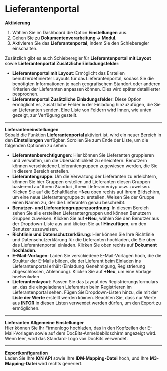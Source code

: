 # Lieferantenportal

**Aktivierung**

1. Wählen Sie im Dashboard die Option **Einstellungen** aus.
2. Gehen Sie zu **Dokumentenverarbeitung → Modul**.
3. Aktivieren Sie das **Lieferantenportal**, indem Sie den Schieberegler einschalten.

Zusätzlich gibt es auch Schieberegler für **Lieferantenportal mit Layout** sowie **Lieferantenportal Zusätzliche Einladungsfelder**:

* **Lieferantenportal mit Layout**: Ermöglicht das Erstellen benutzerdefinierter Layouts für das Lieferantenportal, sodass Sie die benötigten Informationen je nach geografischem Standort oder anderen Kriterien der Lieferanten anpassen können. Dies wird später detaillierter besprochen.
* **Lieferantenportal Zusätzliche Einladungsfelder**: Diese Option ermöglicht es, zusätzliche Felder in der Einladung hinzuzufügen, die Sie an Lieferanten senden. Eine Liste von Feldern wird Ihnen, wie unten gezeigt, zur Verfügung gestellt.

***

**Lieferanteneinstellungen**\
Sobald die Funktion **Lieferantenportal** aktiviert ist, wird ein neuer Bereich in den **Einstellungen** verfügbar. Scrollen Sie zum Ende der Liste, um die folgenden Optionen zu sehen:

* **Lieferantenberechtigungen**: Hier können Sie Lieferanten gruppieren und verwalten, um die Übersichtlichkeit zu erleichtern. Benutzern können verschiedene Lieferantengruppen zugewiesen werden, die Sie in diesem Bereich erstellen.
* **Lieferantengruppe**: Um die Verwaltung der Lieferanten zu erleichtern, können Sie hier Gruppen erstellen und Lieferanten diesen Gruppen basierend auf ihrem Standort, ihrem Lieferantentyp usw. zuweisen. Klicken Sie auf die Schaltfläche **+Neu** oben rechts auf Ihrem Bildschirm, um eine neue Lieferantengruppe zu erstellen. Weisen Sie der Gruppe einen Namen zu, der die Lieferanten genau beschreibt.
* **Benutzer- und Lieferantengruppenzuordnung**: In diesem Bereich sehen Sie alle erstellten Lieferantengruppen und können Benutzern Gruppen zuweisen. Klicken Sie auf **+Neu**, wählen Sie den Benutzer aus der Dropdown-Liste aus und klicken Sie auf **Hinzufügen**, um den Benutzer zuzuweisen.
* **Richtlinie und Datenschutzerklärung**: Hier können Sie Ihre Richtlinie und Datenschutzerklärung für die Lieferanten hochladen, die Sie über das Lieferantenportal einladen. Klicken Sie oben rechts auf **Dokument hochladen**.
* **E-Mail-Vorlagen**: Laden Sie verschiedene E-Mail-Vorlagen hoch, die die Struktur der E-Mails bilden, die der Lieferant beim Einladen ins Lieferantenportal erhält (Einladung, Genehmigung, Registrierung abgeschlossen, Ablehnung). Klicken Sie auf **+Neu**, um eine Vorlage hochzuladen.
* **Lieferantenlayout**: Passen Sie das Layout des Registrierungsformulars an, das die eingeladenen Lieferanten beim Registrieren im Lieferantenportal sehen. Fügen Sie Dropdown-Listen hinzu, die mit der **Liste der Werte** erstellt werden können. Beachten Sie, dass nur Werte aus **INFOR** in diesen Listen verwendet werden dürfen, um den Export zu ermöglichen.

***

**Lieferanten Allgemeine Einstellungen**\
Hier können Sie Ihr Firmenlogo hochladen, das in den Kopfzeilen der E-Mail-Vorlagen sowie auf dem DocBits-Anmeldebildschirm angezeigt wird. Wenn leer, wird das Standard-Logo von DocBits verwendet.

***

**Exportkonfiguration**\
Laden Sie Ihre **ION API** sowie Ihre **IDM-Mapping-Datei** hoch, und Ihre **M3-Mapping-Datei** wird rechts generiert.
